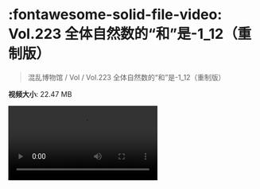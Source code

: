 # :fontawesome-solid-file-video: Vol.223 全体自然数的“和”是-1_12（重制版）

> 混乱博物馆 / Vol / Vol.223 全体自然数的“和”是-1_12（重制版）

**视频大小**: 22.47 MB

<div class="video"><video src="https://file.hsyhx.top/archive/223.mp4" controls preload>🤔 您的浏览器不支持 video 标签</video></div>